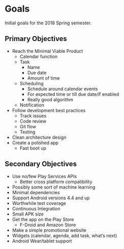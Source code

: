 # Goals

Initial goals for the 2018 Spring semester.

## Primary Objectives

- Reach the Minimal Viable Product
	- Calendar function
	- Task
		- Name
		- Due date
		- Amount of time
	- Scheduling
		- Schedule around calendar events
		- For expected time or till due date/if enabled    
		- Really good algorithm
	- Notification
- Follow development best practices
	- Track issues
	- Code review
	- Git flow
	- Testing
- Clean architecture design
- Create a polished app
	- Fast boot up

## Secondary Objectives

- Use no/few Play Services APIs
	- Better cross platform compatibility 
- Possibly some sort of machine learning
- Minimal dependencies
- Support Android versions 4.4 and up
- Worthwhile test coverage
- Continuous Integration
- Small APK size
- Get the app on the Play Store
	- F-Droid and Amazon Store
- Make a simple promotional website
- Widgets (calendar, agenda, add task, what’s next)
- Android Wear/tablet support

